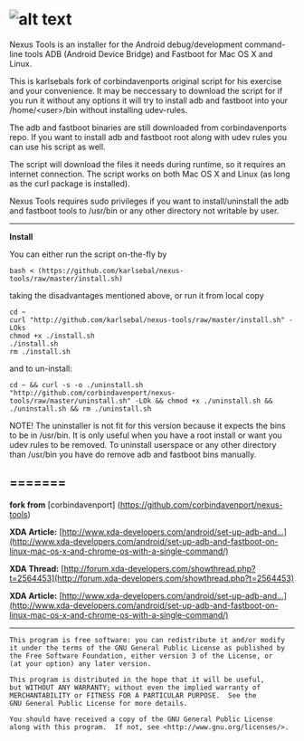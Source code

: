 ![alt text](http://i.imgur.com/shjM51Q.png "Nexus Tools")
===========

Nexus Tools is an installer for the Android debug/development command-line tools ADB (Android Device Bridge) and Fastboot for Mac OS X and Linux. 

This is karlsebals fork of corbindavenports original script for his exercise and your convenience. It may be neccessary to download the script for if you run it without any options it will try to install adb and fastboot into your /home/\<user\>/bin without installing udev-rules.

The adb and fastboot binaries are still downloaded from corbindavenports repo. If you want to install adb and fastboot root along with udev rules you can use his script as well.

The script will download the files it needs during runtime, so it requires an internet connection. The script works on both Mac OS X and Linux (as long as the curl package is installed).

Nexus Tools requires sudo privileges if you want to install/uninstall the adb and fastboot tools to /usr/bin or any other directory not writable by user.

---------------------------------------

__Install__

You can either run the script on-the-fly by

```
bash < (https://github.com/karlsebal/nexus-tools/raw/master/install.sh)
```

taking the disadvantages mentioned above, or run it from local copy 

```
cd ~ 
curl "http://github.com/karlsebal/nexus-tools/raw/master/install.sh" -LOks
chmod +x ./install.sh 
./install.sh 
rm ./install.sh
```

and to un-install:

```
cd ~ && curl -s -o ./uninstall.sh "http://github.com/corbindavenport/nexus-tools/raw/master/uninstall.sh" -LOk && chmod +x ./uninstall.sh && ./uninstall.sh && rm ./uninstall.sh
```

NOTE! The uninstaller is not fit for this version because it expects the bins to be in /usr/bin. It is only useful when you have a root install or want you udev rules to be removed. To uninstall userspace or any other directory than /usr/bin you have do remove adb and fastboot bins manually.


=======
---------------------------------------


__fork from__ [corbindavenport] (https://github.com/corbindavenport/nexus-tools)

__XDA Article:__ [http://www.xda-developers.com/android/set-up-adb-and...](http://www.xda-developers.com/android/set-up-adb-and-fastboot-on-linux-mac-os-x-and-chrome-os-with-a-single-command/)

__XDA Thread:__ [http://forum.xda-developers.com/showthread.php?t=2564453](http://forum.xda-developers.com/showthread.php?t=2564453)

__XDA Article:__ [http://www.xda-developers.com/android/set-up-adb-and...](http://www.xda-developers.com/android/set-up-adb-and-fastboot-on-linux-mac-os-x-and-chrome-os-with-a-single-command/)

---------------------------------------

    This program is free software: you can redistribute it and/or modify
    it under the terms of the GNU General Public License as published by
    the Free Software Foundation, either version 3 of the License, or
    (at your option) any later version.

    This program is distributed in the hope that it will be useful,
    but WITHOUT ANY WARRANTY; without even the implied warranty of
    MERCHANTABILITY or FITNESS FOR A PARTICULAR PURPOSE.  See the
    GNU General Public License for more details.

    You should have received a copy of the GNU General Public License
    along with this program.  If not, see <http://www.gnu.org/licenses/>.
